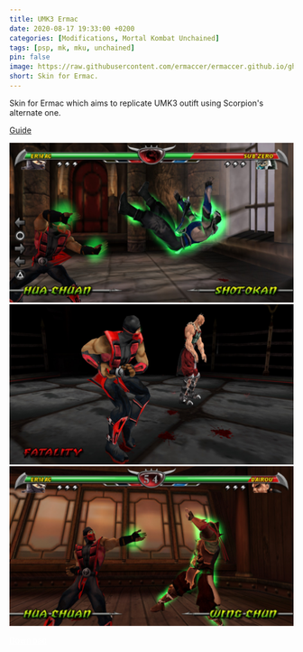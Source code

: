 ```yaml
---
title: UMK3 Ermac
date: 2020-08-17 19:33:00 +0200
categories: [Modifications, Mortal Kombat Unchained]
tags: [psp, mk, mku, unchained]   
pin: false
image: https://raw.githubusercontent.com/ermaccer/ermaccer.github.io/gh-pages/assets/mods/mku/umk3ermac/1.jpg
short: Skin for Ermac.
---
```


Skin for Ermac which aims to replicate UMK3 outift using
Scorpion's alternate one.

[Guide](https://ermaccer.github.io/posts/how-to-install-mortal-kombat-unchained-mods/)

![Preview](https://raw.githubusercontent.com/ermaccer/ermaccer.github.io/gh-pages/assets/mods/mku/umk3ermac/1.jpg)
![Preview](https://raw.githubusercontent.com/ermaccer/ermaccer.github.io/gh-pages/assets/mods/mku/umk3ermac/2.jpg)
![Preview](https://raw.githubusercontent.com/ermaccer/ermaccer.github.io/gh-pages/assets/mods/mku/umk3ermac/3.jpg)

<a class="btn btn-block btn-dark bg-dark text-gray btn-lg" style="color: white;" href="https://drive.google.com/file/d/1ycPZpSBtaCGOY1x_BiRkz-LEytLuE0q_/view?usp=sharing" role="button">
<i class="fas fa-download"></i>
Download
</a>

